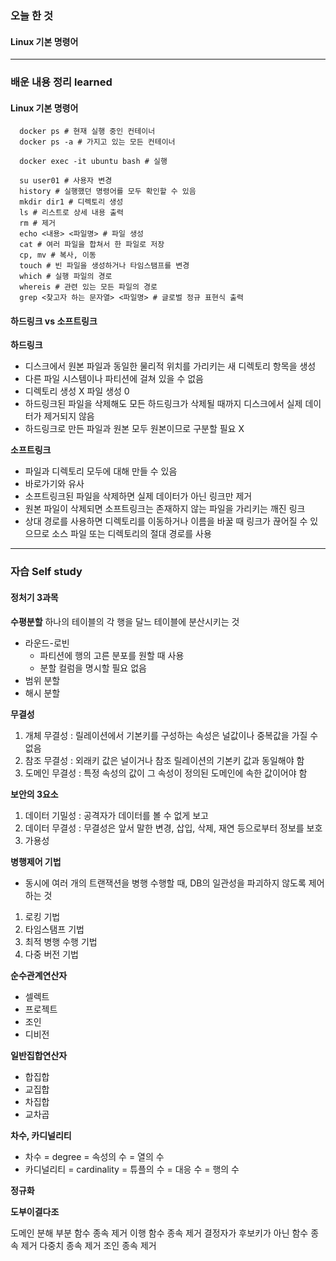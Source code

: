 
### 오늘 한 것

#### Linux 기본 명령어

  
***

### 배운 내용 정리 learned

#### Linux 기본 명령어

      docker ps # 현재 실행 중인 컨테이너
      docker ps -a # 가지고 있는 모든 컨테이너

      docker exec -it ubuntu bash # 실행

      su user01 # 사용자 변경
      history # 실행했던 명령어를 모두 확인할 수 있음
      mkdir dir1 # 디렉토리 생성
      ls # 리스트로 상세 내용 출력
      rm # 제거
      echo <내용> <파일명> # 파일 생성
      cat # 여러 파일을 합쳐서 한 파일로 저장
      cp, mv # 복사, 이동
      touch # 빈 파일을 생성하거나 타임스탬프를 변경
      which # 실행 파일의 경로
      whereis # 관련 있는 모든 파일의 경로
      grep <찾고자 하는 문자열> <파일명> # 글로벌 정규 표현식 출력


#### 하드링크 vs 소프트링크

**하드링크**

- 디스크에서 원본 파일과 동일한 물리적 위치를 가리키는 새 디렉토리 항목을 생성
- 다른 파일 시스템이나 파티션에 걸쳐 있을 수 없음
- 디렉토리 생성 X 파일 생성 0
- 하드링크된 파일을 삭제해도 모든 하드링크가 삭제될 때까지 디스크에서 실제 데이터가 제거되지 않음
- 하드링크로 만든 파일과 원본 모두 원본이므로 구분할 필요 X

**소프트링크**

- 파일과 디렉토리 모두에 대해 만들 수 있음
- 바로가기와 유사
- 소프트링크된 파일을 삭제하면 실제 데이터가 아닌 링크만 제거
- 원본 파일이 삭제되면 소프트링크는 존재하지 않는 파일을 가리키는 깨진 링크
- 상대 경로를 사용하면 디렉토리를 이동하거나 이름을 바꿀 때 링크가 끊어질 수 있으므로 소스 파일 또는 디렉토리의 절대 경로를 사용


      
      


***

### 자습 Self study

#### 정처기 3과목

**수평분할** 하나의 테이블의 각 행을 달느 테이블에 분산시키는 것

- 라운드-로빈
    - 파티션에 행의 고른 분포를 원할 때 사용
    - 분할 컬럼을 명시할 필요 없음
- 범위 분할
- 해시 분할


**무결성**

1) 개체 무결성 : 릴레이션에서 기본키를 구성하는 속성은 널값이나 중복값을 가질 수 없음
2) 참조 무결성 : 외래키 값은 널이거나 참조 릴레이션의 기본키 값과 동일해야 함
3) 도메인 무결성 : 특정 속성의 값이 그 속성이 정의된 도메인에 속한 값이어야 함

**보안의 3요소**

1) 데이터 기밀성 : 공격자가 데이터를 볼 수 없게 보고
2) 데이터 무결성 : 무결성은 앞서 말한 변경, 삽입, 삭제, 재연 등으로부터 정보를 보호
3) 가용성


**병행제어 기법**

- 동시에 여러 개의 트랜잭션을 병행 수행할 때, DB의 일관성을 파괴하지 않도록 제어하는 것

1) 로킹 기법
2) 타임스탬프 기법
3) 최적 병행 수행 기법
4) 다중 버전 기법


**순수관계연산자**

- 셀렉트
- 프로젝트
- 조인
- 디비전

**일반집합연산자**

- 합집합
- 교집합
- 차집합
- 교차곱


**차수, 카디널리티**

- 차수 = degree = 속성의 수 = 열의 수
- 카디널리티 = cardinality = 튜플의 수 = 대응 수 = 행의 수


**정규화**

**도부이결다조**

도메인 분해
부분 함수 종속 제거
이행 함수 종속 제거
결정자가 후보키가 아닌 함수 종속 제거
다중치 종속 제거
조인 종속 제거
